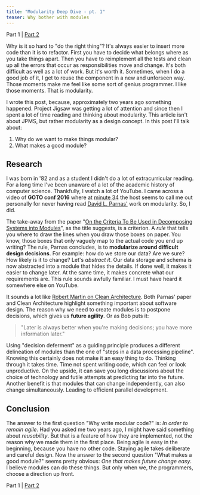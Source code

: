 ```yaml
---
title: "Modularity Deep Dive - pt. 1"
teaser: Why bother with modules
---
```


Part 1 | [Part 2](/2017/10/22/Modularity-part2.html)

Why is it so hard to "do the right thing"? It's always easier to insert more code than it is to refactor. First you have to decide what belongs where as you take things apart. Then you have to reimplement all the tests and clean up all the errors that occur as responsibilities move and change. It's both difficult as well as a lot of work. But it's worth it. Sometimes, when I do a good job of it, I get to reuse the component in a new and unforseen way. Those moments make me feel like some sort of genius programmer. I like those moments. That is modularity. 

I wrote this post, because, approximately two years ago something happened. Project Jigsaw was getting a lot of attention and since then I spent a lot of time reading and thinking about modularity. This article isn't about JPMS, but rather modularity as a design concept. In this post I'll talk about:

1. Why do we want to make things modular?
1. What makes a good module?


## Research

I was born in '82 and as a student I didn't do a lot of extracurricular reading. For a long time I've been unaware of a lot of the academic history of computer science. Thankfully, I watch a lot of YouTube. I came across a video of **GOTO conf 2016** where at [minute 34](https://youtu.be/r18BaOHRpE8?t=34m43s) the host seems to call me out personally for never having read [David L. Parnas'](https://en.wikipedia.org/wiki/David_Parnas) work on modularity. So, I did. 
 
The take-away from the paper "[On the Criteria To Be Used in Decomposing Systems into Modules](https://www.cs.umd.edu/class/spring2003/cmsc838p/Design/criteria.pdf)", as the title suggests, is a criterion. A *rule* that tells you where to draw the lines when you draw those boxes on paper. You know, those boxes that only vaguely map to the actual code you end up writing? The rule, Parnas concludes, is to **modularize around difficult design decisions**. For example: how do we store our data? Are we sure? How likely is it to change? Let's *abstract it*. Our data storage and schema is now abstracted into a module that hides the details. If done well, it makes it easier to change later. At the same time, it makes concrete what our requirements are. This rule sounds awfully familiar. I must have heard it somewhere else on YouTube.

It sounds a lot like [Robert Martin on Clean Architecture](https://youtu.be/Nsjsiz2A9mg?t=56m31s). Both Parnas' paper and Clean Architecture highlight something important about software design. The reason why we need to create modules is to postpone decisions, which gives us **future agility**. Or as Bob puts it: 

> "Later is always better when you're making decisions; you have more information later." 

Using "decision deferment" as a guiding principle produces a different delineation of modules than the one of "steps in a data processing pipeline". Knowing this certainly does not make it an easy thing to do. Thinking through it takes time. Time not spent writing code, which can feel or look unproductive. On the upside, it can save you long discussions about the choice of technology and futile attempts at predicting far into the future. Another benefit is that modules that can change independently, can also change simultaneously. Leading to efficient parallel development.

## Conclusion

The answer to the first question "Why write modular code?" is: *In order to remain agile*. Had you asked me two years ago, I might have said something about *reusability*. But that is a feature of how they are implemented, not the reason why we made them in the first place. Being agile is easy in the beginning, because you have no other code. Staying agile takes deliberate and careful design. Now the answer to the second question "What makes a good module?" seems pretty obvious: *One that makes future change easy*. I believe modules can do these things. But only when we, the programmers, choose a direction up front.

Part 1 | [Part 2](/2017/10/22/Modularity-part2.html)